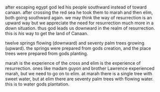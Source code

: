 after escaping egypt god led his people southward instead of toward canaan. after
crossing the red sea he took them to marah and then elim, both going southward again. we may think the way of resurrection is an upward way but we appreciate the need for resurrection much more in a down situation. thus god leads us downward in the realm of resurrection. this is _his_ way to get the land of Canaan.

twelve springs flowing (downward) and seventy palm trees growing (upward). the springs were prepared from gods creation, and the place trees were prepared from gods planting.

marah is the experience of the cross and elim is the experience of resurrection. ones like madam guyon and brother Lawrence experienced marah, but we need to go on to elim. at marah there is a single tree with sweet water, but at elim there are seventy palm trees with flowing water. this is to water gods plantation.

